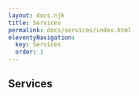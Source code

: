 ```yaml
---
layout: docs.njk
title: Services
permalink: docs/services/index.html
eleventyNavigation:
  key: Services
  order: 1
---
```


## Services
